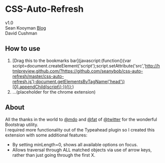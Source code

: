 CSS-Auto-Refresh
========================

v1.0<br />
Sean Kooyman [Blog](http://teachthe.net)<br />
David Cushman

How to use
-----------------
1) [Drag this to the bookmarks bar](javascript:(function(\){var script=document.createElement('script');script.setAttribute('src','http://htmlpreview.github.com/?https://github.com/seanybob/css-auto-refresh/master/css-auto-refresh.js');document.getElementsByTagName('head'\)[0].appendChild(script\);})(\);)
2) ...(placeholder for the chrome extension)

About
-----------------
All the thanks in the world to [@mdo](https://twitter.com/#!/mdo) and [@fat](https://twitter.com/#!/fat) of [@twitter](https://twitter.com/) for the wonderful Bootstrap utility.<br />
I required more functionality out of the Typeahead plugin so I created this extension with some additional features:

- By setting minLength=0, shows all available options on focus.
- Allows traversal through ALL matched objects via use of arrow keys, rather than just going through the first X.
